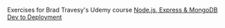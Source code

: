 Exercises for Brad Travesy's Udemy course [Node.js, Express & MongoDB Dev to Deployment](https://www.udemy.com/nodejs-express-mongodb-dev-to-deployment/learn/v4/content)
